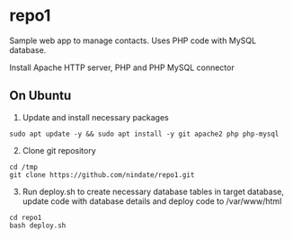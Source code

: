 repo1
=====

Sample web app to manage contacts. Uses PHP code with MySQL database.

Install Apache HTTP server, PHP and PHP MySQL connector

On Ubuntu
---------

1. Update and install necessary packages

```
sudo apt update -y && sudo apt install -y git apache2 php php-mysql
```

2. Clone git repository

```
cd /tmp
git clone https://github.com/nindate/repo1.git
```

3. Run deploy.sh to create necessary database tables in target database, update code with database details and deploy code to /var/www/html

```
cd repo1
bash deploy.sh
```
